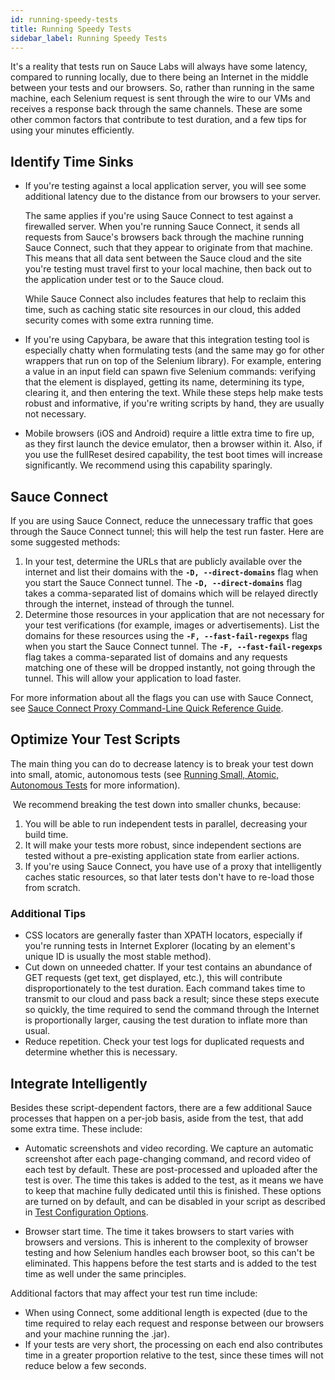 ```yaml
---
id: running-speedy-tests
title: Running Speedy Tests
sidebar_label: Running Speedy Tests
---
```

It's a reality that tests run on Sauce Labs will always have some latency, compared to running locally, due to there being an Internet in the middle between your tests and our browsers. So, rather than running in the same machine, each Selenium request is sent through the wire to our VMs and receives a response back through the same channels. These are some other common factors that contribute to test duration, and a few tips for using your minutes efficiently. 

## Identify Time Sinks
- If you're testing against a local application server, you will see some additional latency due to the distance from our browsers to your server.

  The same applies if you're using Sauce Connect to test against a firewalled server. When you're running Sauce Connect, it sends all requests from Sauce's browsers back through the machine running Sauce Connect, such that they appear to originate from that machine. This means that all data sent between the Sauce cloud and the site you're testing must travel first to your local machine, then back out to the application under test or to the Sauce cloud. 

  While Sauce Connect also includes features that help to reclaim this time, such as caching static site resources in our cloud, this added security comes with some extra running time.

- If you're using Capybara, be aware that this integration testing tool is especially chatty when formulating tests (and the same may go for other wrappers that run on top of the Selenium library). For example, entering a value in an input field can spawn five Selenium commands: verifying that the element is displayed, getting its name, determining its type, clearing it, and then entering the text. While these steps help make tests robust and informative, if you're writing scripts by hand, they are usually not necessary.

- Mobile browsers (iOS and Android) require a little extra time to fire up, as they first launch the device emulator, then a browser within it. Also, if you use the fullReset desired capability, the test boot times will increase significantly. We recommend using this capability sparingly.

## Sauce Connect
If you are using Sauce Connect, reduce the unnecessary traffic that goes through the Sauce Connect tunnel; this will help the test run faster. Here are some suggested methods:

1. In your test, determine the URLs that are publicly available over the internet and list their domains with the **`-D, --direct-domains`** flag when you start the Sauce Connect tunnel. The  **`-D, --direct-domains`** flag takes a comma-separated list of domains which will be relayed directly through the internet, instead of through the tunnel.
2. Determine those resources in your application that are not necessary for your test verifications (for example, images or advertisements). List the domains for these resources using the **`-F, --fast-fail-regexps`** flag when you start the Sauce Connect tunnel. The **`-F, --fast-fail-regexps`** flag takes a comma-separated list of domains and any requests matching one of these will be dropped instantly, not going through the tunnel. This will allow your application to load faster.

For more information about all the flags you can use with Sauce Connect, see [Sauce Connect Proxy Command-Line Quick Reference Guide](dev/cli/sauce-connect-proxy).

## Optimize Your Test Scripts
The main thing you can do to decrease latency is to break your test down into small, atomic, autonomous tests (see [Running Small, Atomic, Autonomous Tests](/basics/best-practices/small-atomic-autonomous) for more information).

 We recommend breaking the test down into smaller chunks, because: 

1. You will be able to run independent tests in parallel, decreasing your build time.
2. It will make your tests more robust, since independent sections are tested without a pre-existing application state from earlier actions. 
3. If you're using Sauce Connect, you have use of a proxy that intelligently caches static
resources, so that later tests don't have to re-load those from scratch. 

### Additional Tips

- CSS locators are generally faster than XPATH locators, especially if you're running tests in Internet Explorer (locating by an element's unique ID is usually the most stable method).
- Cut down on unneeded chatter. If your test contains an abundance of GET requests (get text, get displayed, etc.), this will contribute disproportionately to the test duration. Each command takes time to transmit to our cloud and pass back a result; since these steps execute so quickly, the time required to send the command through the Internet is proportionally larger, causing the test duration to inflate more than usual.
- Reduce repetition. Check your test logs for duplicated requests and determine whether this is necessary.

## Integrate Intelligently
Besides these script-dependent factors, there are a few additional Sauce processes that happen on a per-job basis, aside from the test, that add some extra time. These include:

- Automatic screenshots and video recording. We capture an automatic screenshot after each page-changing command, and record video of each test by default. These are post-processed and uploaded after the test is over. The time this takes is added to the test, as it means we have to keep that machine fully dedicated until this is finished. These options are turned on by default, and can be disabled in your script as described in [Test Configuration Options](https://wiki.saucelabs.com/display/DOCS/Test+Configuration+Options).

- Browser start time. The time it takes browsers to start varies with browsers and versions. This is inherent to the complexity of browser testing and how Selenium handles each browser boot, so this can't be eliminated. This happens before the test starts and is added to the test time as well under the same principles.

Additional factors that may affect your test run time include:

- When using Connect, some additional length is expected (due to the time required to relay each request and response between our browsers and your machine running the .jar).
- If your tests are very short, the processing on each end also contributes time in a greater proportion relative to the test, since these times will not reduce below a few seconds.

